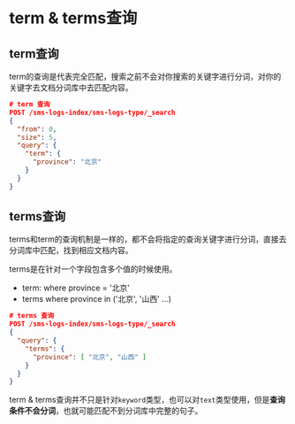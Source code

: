 # term & terms查询

## term查询

term的查询是代表完全匹配，搜索之前不会对你搜索的关键字进行分词，对你的关键字去文档分词库中去匹配内容。

```json
# term 查询
POST /sms-logs-index/sms-logs-type/_search
{
  "from": 0,
  "size": 5,
  "query": {
    "term": {
      "province": "北京"
    }
  }
}
```

## terms查询

terms和term的查询机制是一样的，都不会将指定的查询关键字进行分词，直接去分词库中匹配，找到相应文档内容。

terms是在针对一个字段包含多个值的时候使用。

- term: where province = '北京'
- terms where province in ('北京', '山西' ...)

```json
# terms 查询
POST /sms-logs-index/sms-logs-type/_search
{
  "query": {
    "terms": {
      "province": [ "北京", "山西" ]
    }
  }
}
```

term & terms查询并不只是针对`keyword`类型，也可以对`text`类型使用，但是**查询条件不会分词**，也就可能匹配不到分词库中完整的句子。